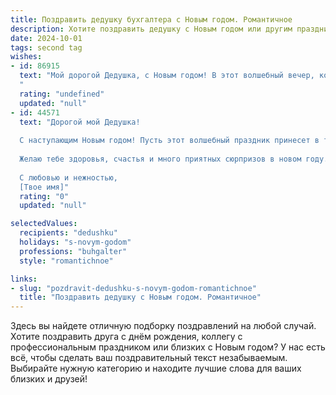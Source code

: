 ```yaml
---
title: Поздравить дедушку бухгалтера с Новым годом. Романтичное
description: Хотите поздравить дедушку с Новым годом или другим праздником? Наш ИИ создаст незабываемое поздравление, а вы обязательно выделитесь среди других.  
date: 2024-10-01
tags: second tag
wishes:
- id: 86915
  text: "Мой дорогой Дедушка, с Новым годом! В этот волшебный вечер, когда звёзды светят особенно ярко, а снег тихо падает на землю, я хочу пожелать тебе всего самого светлого и доброго. Пусть в твоём сердце всегда царит уют и тепло, как в уютном доме, где ты, наш замечательный бухгалтер, ведёшь свои точные и бережные подсчёты. Пусть этот год принесёт тебе множество радостных мгновений, исполнит все твои самые заветные мечты и подарит ощущение безграничного счастья.  Пусть каждый день будет наполнен любовью, заботой и, конечно же,  чудесными событиями! С Новым годом!
  "
  rating: "undefined"
  updated: "null"
- id: 44571
  text: "Дорогой мой Дедушка!
  
  С наступающим Новым годом! Пусть этот волшебный праздник принесет в твою жизнь не только радость, но и новые мечты, которые будут сбываться так же легко, как колечки на счетах. Ты — тот, кто умело балансирует не только в бухгалтерии, но и в жизни, находя гармонию между заботой о близких и своей работой.
  
  Желаю тебе здоровья, счастья и много приятных сюрпризов в новом году. Пусть каждый день будет наполнен теплом и светом, как светящиеся огоньки на новогодней елке. Ты — самый лучший Дедушка, и я горжусь тем, что ты у меня есть!
  
  С любовью и нежностью,
  [Твое имя]"
  rating: "0"
  updated: "null"

selectedValues:
  recipients: "dedushku"
  holidays: "s-novym-godom"
  professions: "buhgalter"
  style: "romantichnoe"

links:
- slug: "pozdravit-dedushku-s-novym-godom-romantichnoe"
  title: "Поздравить дедушку с Новым годом. Романтичное"
---
```


Здесь вы найдете отличную подборку поздравлений на любой случай. 
Хотите поздравить друга с днём рождения, коллегу с профессиональным праздником или близких с Новым годом? У нас есть всё, чтобы сделать ваш поздравительный текст незабываемым. Выбирайте нужную категорию и находите лучшие слова для ваших близких и друзей!
